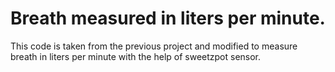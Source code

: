 # Breath measured in liters per minute.
This code is taken from the previous project and modified to measure breath in liters per minute with the help of sweetzpot sensor.
